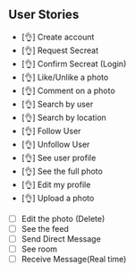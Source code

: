 ## User Stories

- [👌] Create account
- [👌] Request Secreat
- [👌] Confirm Secreat (Login)
- [👌] Like/Unlike a photo
- [👌] Comment on a photo
- [👌] Search by user
- [👌] Search by location
- [👌] Follow User 
- [👌] Unfollow User
- [👌] See user profile
- [👌] See the full photo
- [👌] Edit my profile
- [👌] Upload a photo
- [ ] Edit the photo (Delete)
- [ ] See the feed
- [ ] Send Direct Message
- [ ] See room
- [ ] Receive Message(Real time)